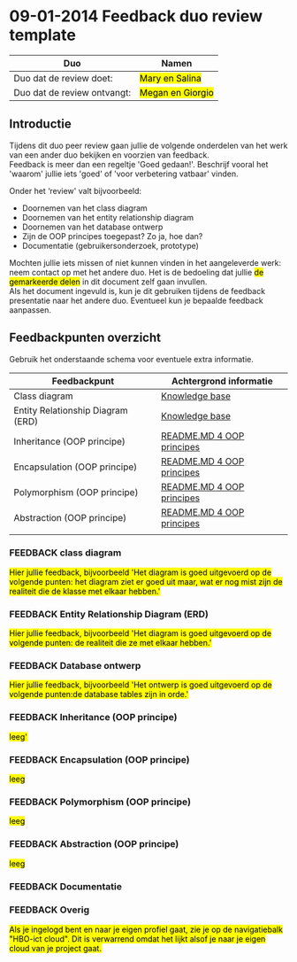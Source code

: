 # 09-01-2014 Feedback duo review template

| Duo                         | Namen                                                |
| --------------------------- | ---------------------------------------------------- |
| Duo dat de review doet:     | <mark>Mary en Salina </mark>                |
| Duo dat de review ontvangt: | <mark>Megan en Giorgio</mark> |

## Introductie

Tijdens dit duo peer review gaan jullie de volgende onderdelen van het werk van een ander duo bekijken en voorzien van feedback.<br>
Feedback is meer dan een regeltje 'Goed gedaan!'. Beschrijf vooral het 'waarom' jullie iets 'goed' of 'voor verbetering vatbaar' vinden.

Onder het ‘review' valt bijvoorbeeld:

-   Doornemen van het class diagram
-   Doornemen van het entity relationship diagram
-   Doornemen van het database ontwerp
-   Zijn de OOP principes toegepast? Zo ja, hoe dan?
-   Documentatie (gebruikersonderzoek, prototype)

Mochten jullie iets missen of niet kunnen vinden in het aangeleverde werk: neem contact op met het andere duo.
Het is de bedoeling dat jullie <mark>de gemarkeerde delen</mark> in dit document zelf gaan invullen.<br>
Als het document ingevuld is, kun je dit gebruiken tijdens de feedback presentatie naar het andere duo. Eventueel kun je bepaalde feedback aanpassen.<br>

## Feedbackpunten overzicht

Gebruik het onderstaande schema voor eventuele extra informatie.

| Feedbackpunt                      | Achtergrond informatie                                                                                                                                                           |
| --------------------------------- | -------------------------------------------------------------------------------------------------------------------------------------------------------------------------------- |
| Class diagram                     | [Knowledge base](https://knowledgebase.hbo-ict-hva.nl/1_beroepstaken/software/ontwerpen/uml/uml_class_diagram/)                                                                  |
| Entity Relationship Diagram (ERD) | [Knowledge base](https://knowledgebase.hbo-ict-hva.nl/1_beroepstaken/software/ontwerpen/relationele_databases/erd/)                                                              |
| Inheritance (OOP principe)        | [README.MD 4 OOP principes](https://icthva.sharepoint.com/:u:/r/sites/FDMCI_EDU_HBOICT_Prop_B_Rood/Gedeelde%20documenten/B102/four-oop-principles-main.zip?csf=1&web=1&e=gXBLIL) |
| Encapsulation (OOP principe)      | [README.MD 4 OOP principes](https://icthva.sharepoint.com/:u:/r/sites/FDMCI_EDU_HBOICT_Prop_B_Rood/Gedeelde%20documenten/B102/four-oop-principles-main.zip?csf=1&web=1&e=gXBLIL) |
| Polymorphism (OOP principe)       | [README.MD 4 OOP principes](https://icthva.sharepoint.com/:u:/r/sites/FDMCI_EDU_HBOICT_Prop_B_Rood/Gedeelde%20documenten/B102/four-oop-principles-main.zip?csf=1&web=1&e=gXBLIL) |
| Abstraction (OOP principe)        | [README.MD 4 OOP principes](https://icthva.sharepoint.com/:u:/r/sites/FDMCI_EDU_HBOICT_Prop_B_Rood/Gedeelde%20documenten/B102/four-oop-principles-main.zip?csf=1&web=1&e=gXBLIL) |
|                                   |                                                                                                                                                                                  |

### FEEDBACK class diagram

<mark>Hier jullie feedback, bijvoorbeeld 'Het diagram is goed uitgevoerd op de volgende punten: het diagram ziet er goed uit maar, wat er nog mist zijn de realiteit die de klasse met elkaar hebben.'</mark>

### FEEDBACK Entity Relationship Diagram (ERD)

<mark>Hier jullie feedback, bijvoorbeeld 'Het diagram is goed uitgevoerd op de volgende punten: de realiteit die ze met elkaar hebben.'</mark>

### FEEDBACK Database ontwerp

<mark>Hier jullie feedback, bijvoorbeeld 'Het ontwerp is goed uitgevoerd op de volgende punten:de database tables zijn in orde.'</mark>

### FEEDBACK Inheritance (OOP principe)

<mark>leeg'</mark>

### FEEDBACK Encapsulation (OOP principe)

<mark>leeg</mark>

### FEEDBACK Polymorphism (OOP principe)

<mark>leeg</mark>

### FEEDBACK Abstraction (OOP principe)

<mark>leeg</mark>

### FEEDBACK Documentatie

<mark></mark>

### FEEDBACK Overig

<mark>Als je ingelogd bent en naar je eigen profiel gaat, zie je op de navigatiebalk "HBO-ict cloud". Dit is verwarrend omdat het lijkt alsof je naar je eigen cloud van je project gaat. </mark>
